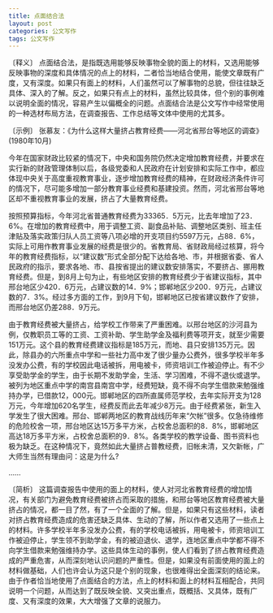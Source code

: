 ```yaml
---
title: 点面结合法
layout: post
categories: 公文写作
tags: 公文写作
---
```


〔释义〕 点面结合法，是指既选用能够反映事物全貌的面上的材料，又选用能够反映事物的深度和具体情况的点上的材料，二者恰当地结合使用，能使文章既有广度，又有深度。如果只有面上的材料，人们虽然可以了解事物的总貌，但往往缺乏具体、深入的了解。反之，如果只有点上的材料，虽然比较具体，但个别的事例难以说明全面的情况，容易产生以偏概全的问题。点面结合法是公文写作中经常使用的一种选材布局方法，在调查报告、工作总结等文体中使用的尤其多。

〔示例〕 张慕友：《为什么这样大量挤占教育经费——河北省邢台等地区的调查》(1980年10月)

今年在国家财政比较紧的情况下，中央和国务院仍然决定增加教育经费，并要求在实行新的财政管理体制以后，各级党委和人民政府在计划安排和实际工作中，都应体现中央关于高度重视教育事业，逐步增加教育经费的精神，在财政经济条件许可的情况下，尽可能多增加一部分教育事业经费和基建投资。然而，河北省邢台等地区却不重视教育事业的发展，挤占了大量教育经费。

按照预算指标，今年河北省普通教育经费为33365．5万元，比去年增加了23．6%。在增加的教育经费中，用于调整工资、副食品补贴、调整地区类别、班主任津贴及落实政策归队人员工资等八项必增的开支项目约5597万元，占88．6%，实际上可用作教育事业发展的经费是很少的。省教育局、省财政局经过核算，将今年的教育经费指标，以“建议数”形式全部分配下达给各地、市，并根据省委、省人民政府的指示，要求各地、市、县按省提出的建议数安排落实，不要挤占、挪用教育经费。但是，到8月上句为止，有些地区安排的教育经费少于省建议指标，其中邢台地区少420．6万元，占建议数的14．9%；邯郸地区少200．9万元，占建议数的7．3%。经过多方面的工作，到9月下旬，邯郸地区已按省建议数作了安排，而邢台地区仍差288．9万元。

由于教育经费被大量挤占，给学校工作带来了严重困难。以邢台地区的沙河县为例，仅教职员工等的工资、工资补助、学生助学金及福利费等项开支，就至少需要151万元。这个县的教育经费建议指标是185万元，而地、县只安排135万元。因此，除县办的六所重点中学和一些社力高中发了很少量办公费外，很多学校半年多没发办公费，有的学校因此电话被拆，用电被卡，师资培训工作被迫停止。有不少享受助学金的学生，由于长期不发助学金，生活、学习困难，不得不退伙或退学。被列为地区重点中学的南宫县南宫中学，经费短缺，竟不得不向学生借款来勉强维持办学，已借款12，000元。邯郸地区的四所直属师范学校，去年实际开支为128万元，今年增加620名学生，经费反而此去年减少8万元。由于经费紧张，新生入学发生了很大困难。邢台、邯郸两地区的教育战线历年来“欠帐”很多。仅急待维修的危险校舍一项，邢台地区达15万多平方米，占校舍总面积的8．8%，邯郸地区高达18万多平方米，占校舍总面积的9．8%。各类学校的教学设备、图书资料也极为缺乏。在这种情况下，竟然如此大量挤占普教经费，旧帐未清，又欠新帐，广大师生当然有理由问：这是为什么?

……

〔简析〕 这篇调查报告中使用的面上的材料，使人对河北省教育经费的增加情况，有关部门为避免教育经费被挤占而采取的措施，和邢台等地区教育经费被大量挤占的情况，都一目了然，有了一个全面的了解。但是，如果只有这些材料，读者对挤占教育经费造成的危害还缺乏具体、生动的了解，所以作者又选用了一些点上的材料。许多学校半年多没发办公费，有的学校电话被拆，用电被卡，师资培训工作被迫停止，学生领不到助学金，有的被迫退伙、退学，连地区重点中学都不得不向学生借款来勉强维持办学。这些具体生动的事例，使人们看到了挤占教育经费造成的严重危害，从而深刻地认识问题的严重性。但是，如果没有前面使用的面上的材料做基础，人们也许会认为这只是个别的现象，也很难得出全面深刻的结论来。由于作者恰当地使用了点面结合的方法，点上的材料和面上的材料互相配合，共同说明一个问题，从而达到了既反映全貌、又突出重点，既概括、又具体，既有广度、又有深度的效果，大大增强了文章的说服力。 